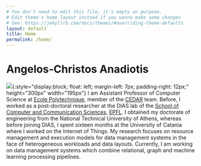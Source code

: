 ```yaml
---
# You don't need to edit this file, it's empty on purpose.
# Edit theme's home layout instead if you wanna make some changes
# See: https://jekyllrb.com/docs/themes/#overriding-theme-defaults
layout: default
title: Home
permalink: /home/
---
```

# Angelos-Christos Anadiotis

![](../photo.jpg){:style="display:block; float: left; margin-left: 7px; padding-right: 12px;" height="300px" width="195px"}
I am Assistant Professor of Computer Science at [Ecole Polytechnique](https://www.polytechnique.edu), member of the [CEDAR](https://team.inria.fr/cedar) team.
Before, I worked as a post-doctoral researcher at the DIAS lab of the [School of Computer and Communication Sciences](https://www.epfl.ch/schools/ic/), [EPFL](https://www.epfl.ch).
I obtained my doctorate of engineering from the National Technical University of Athens, whereas before joining DIAS, I spent sixteen months at the University of Catania where I worked on the Internet of Things.
My research focuses on resource management and execution models for data management systems in the face of heterogeneous workloads and data layouts. Currently, I am working on data management systems which combine relational, graph and machine learning processing pipelines.  
